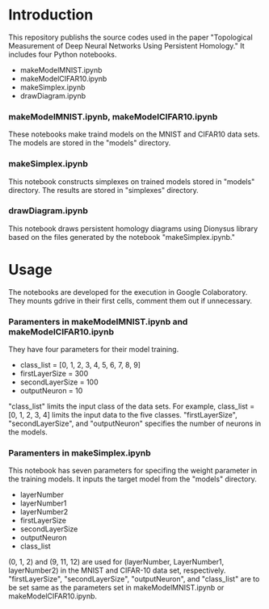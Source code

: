 # Introduction
This repository publishs the source codes used in the paper "Topological Measurement of Deep Neural Networks Using Persistent Homology." It includes four Python notebooks. 
* makeModelMNIST.ipynb
* makeModelCIFAR10.ipynb
* makeSimplex.ipynb
* drawDiagram.ipynb

### makeModelMNIST.ipynb, makeModelCIFAR10.ipynb
These notebooks make traind models on the MNIST and CIFAR10 data sets. 
The models are stored in the "models" directory.

### makeSimplex.ipynb
This notebook constructs simplexes on trained models stored in "models" directory. 
The results are stored in "simplexes" directory.

### drawDiagram.ipynb
This notebook draws persistent homology diagrams using Dionysus library based on the files generated by the notebook "makeSimplex.ipynb."

# Usage
The notebooks are developed for the execution in Google Colaboratory. 
They mounts gdrive in their first cells, comment them out if unnecessary.

### Paramenters in makeModelMNIST.ipynb and makeModelCIFAR10.ipynb
They have four parameters for their model training.
* class_list = [0, 1, 2, 3, 4, 5, 6, 7, 8, 9]
* firstLayerSize = 300
* secondLayerSize = 100
* outputNeuron = 10

"class_list" limits the input class of the data sets.
For example, class_list = [0, 1, 2, 3, 4] limits the input data to the five classes.
"firstLayerSize", "secondLayerSize", and "outputNeuron" specifies the number of neurons in the models.

### Paramenters in makeSimplex.ipynb
This notebook has seven parameters for specifing the weight parameter in the training models.
It inputs the target model from the "models" directory.
* layerNumber
* layerNumber1
* layerNumber2
* firstLayerSize
* secondLayerSize
* outputNeuron
* class_list

(0, 1, 2) and (9, 11, 12) are used for (layerNumber, LayerNumber1, layerNumber2) in the MNIST and CIFAR-10 data set, respectively.
"firstLayerSize", "secondLayerSize", "outputNeuron", and "class_list" are to be set same as the parameters set in makeModelMNIST.ipynb or makeModelCIFAR10.ipynb.


